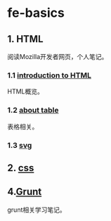 # fe-basics

## 1. HTML
阅读Mozilla开发者网页，个人笔记。
### 1.1 [introduction to HTML](https://gist.github.com/NoName4Me/b4f237602efa9fff07b1daff4503deab)
HTML概览。

### 1.2 [about table](./html-table.md)
表格相关。

### 1.3 [svg](svg)

## 2. [css](./css/css-basic.md)


## 4.[Grunt](./grunt/README.MD)
grunt相关学习笔记。
